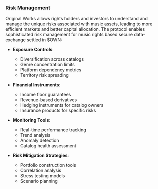 ### Risk Management

Original Works allows rights holders and investors to understand and manage the unique risks associated with music assets, leading to more efficient markets and better capital allocation. The protocol enables sophisticated risk management for music rights based secure data-exchange settled in $OWN:

- **Exposure Controls**:
  - Diversification across catalogs
  - Genre concentration limits
  - Platform dependency metrics
  - Territory risk spreading

- **Financial Instruments**:
  - Income floor guarantees
  - Revenue-based derivatives
  - Hedging instruments for catalog owners
  - Insurance products for specific risks

- **Monitoring Tools**:
  - Real-time performance tracking
  - Trend analysis
  - Anomaly detection
  - Catalog health assessment

- **Risk Mitigation Strategies**:
  - Portfolio construction tools
  - Correlation analysis
  - Stress testing models
  - Scenario planning


